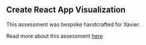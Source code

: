 ## Create React App Visualization

This assessment was bespoke handcrafted for Xavier.

Read more about this assessment [here](https://react.eogresources.com)
